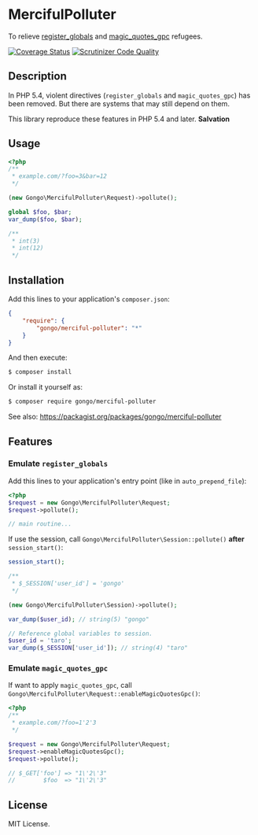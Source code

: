 MercifulPolluter
====================

To relieve [register_globals](http://php.net/register_globals) and [magic_quotes_gpc](http://php.net/magic_quotes_gpc) refugees.

[![Coverage Status](https://coveralls.io/repos/gongo/merciful-polluter/badge.png?branch=master)](https://coveralls.io/r/gongo/merciful-polluter?branch=master)
[![Scrutinizer Code Quality](https://scrutinizer-ci.com/g/gongo/merciful-polluter/badges/quality-score.png?b=master)](https://scrutinizer-ci.com/g/gongo/merciful-polluter/?branch=master)

Description
--------------------

In PHP 5.4, violent directives (`register_globals` and `magic_quotes_gpc`) has been removed.
But there are systems that may still depend on them.

This library reproduce these features in PHP 5.4 and later. **Salvation**

Usage
--------------------

```php
<?php
/**
 * example.com/?foo=3&bar=12
 */

(new Gongo\MercifulPolluter\Request)->pollute();

global $foo, $bar;
var_dump($foo, $bar);

/**
 * int(3)
 * int(12)
 */
```

Installation
--------------------

Add this lines to your application's `composer.json`:

```json
{
    "require": {
        "gongo/merciful-polluter": "*"
    }
}
```

And then execute:

```sh
$ composer install
```

Or install it yourself as:

```sh
$ composer require gongo/merciful-polluter
```

See also: https://packagist.org/packages/gongo/merciful-polluter

Features
--------------------

### Emulate `register_globals`

Add this lines to your application's entry point (like in `auto_prepend_file`):

```php
<?php
$request = new Gongo\MercifulPolluter\Request;
$request->pollute();

// main routine...
```

If use the session, call `Gongo\MercifulPolluter\Session::pollute()` **after** `session_start()`:

```php
session_start();

/**
 * $_SESSION['user_id'] = 'gongo'
 */

(new Gongo\MercifulPolluter\Session)->pollute();

var_dump($user_id); // string(5) "gongo"

// Reference global variables to session.
$user_id = 'taro';
var_dump($_SESSION['user_id']); // string(4) "taro"
```

### Emulate `magic_quotes_gpc`

If want to apply `magic_quotes_gpc`, call `Gongo\MercifulPolluter\Request::enableMagicQuotesGpc()`:

```php
<?php
/**
 * example.com/?foo=1'2'3
 */

$request = new Gongo\MercifulPolluter\Request;
$request->enableMagicQuotesGpc();
$request->pollute();

// $_GET['foo'] => "1\'2\'3"
//        $foo  => "1\'2\'3"
```

License
--------------------

MIT License.
